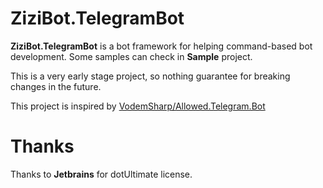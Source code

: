﻿# ZiziBot.TelegramBot

**ZiziBot.TelegramBot** is a bot framework for helping command-based bot development. Some samples can check in **Sample** project.

This is a very early stage project, so nothing guarantee for breaking changes in the future.

This project is inspired by [VodemSharp/Allowed.Telegram.Bot](https://github.com/VodemSharp/Allowed.Telegram.Bot)

# Thanks

Thanks to **Jetbrains** for dotUltimate license.